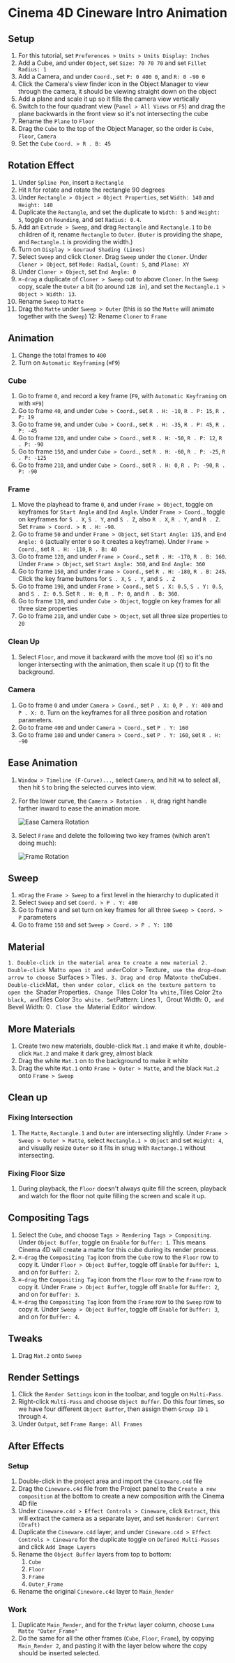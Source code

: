 # Cinema 4D Cineware Intro Animation

## Setup

1. For this tutorial, set `Preferences > Units > Units Display: Inches`
2. Add a Cube, and under `Object`, set `Size: 70 70 70` and set `Fillet Radius: 1`
3. Add a Camera, and under `Coord.`, set `P: 0 400 0`, and `R: 0 -90 0`
4. Click the Camera's view finder icon in the Object Manager to view through the camera, it should be viewing straight down on the object
5. Add a plane and scale it up so it fills the camera view vertically
6. Switch to the four quadrant view (`Panel > All Views` or `F5`) and drag the plane backwards in the front view so it's not intersecting the cube
7. Rename the `Plane` to `Floor`
8. Drag the `Cube` to the top of the Object Manager, so the order is `Cube`, `Floor`, `Camera`
9. Set the `Cube` `Coord. > R . B: 45`

## Rotation Effect

1. Under `Spline Pen`, insert a `Rectangle`
2. Hit `R` for rotate and rotate the rectangle 90 degrees
3. Under `Rectangle > Object > Object Properties`, set `Width: 140` and `Height: 140`
4. Duplicate the `Rectangle`, and set the duplicate to `Width: 5` and `Height: 5`, toggle on `Rounding`, and set `Radius: 0.4`.
5. Add an `Extrude > Sweep`, and drag `Rectangle` and `Rectangle.1` to be children of it, rename `Rectangle` to `Outer`. (`Outer` is providing the shape, and `Rectangle.1` is providing the width.)
6. Turn on `Display > Gouraud Shading (Lines)`
7. Select `Sweep` and click `Cloner`. Drag `Sweep` under the `Cloner`. Under `Cloner > Object`, set `Mode: Radial`, `Count: 5`, and `Plane: XY`
8. Under `Cloner > Object`, set `End Angle: 0`
9. `⌘-drag` a duplicate of `Cloner > Sweep` out to above `Cloner`. In the `Sweep` copy, scale the `Outer` a bit (to around `128 in`), and set the `Rectangle.1 > Object > Width: 13`.
10. Rename `Sweep` to `Matte`
11. Drag the `Matte` under `Sweep > Outer` (this is so the `Matte` will animate together with the `Sweep`)
12: Rename `Cloner` to `Frame`

## Animation

1. Change the total frames to `400`
2. Turn on `Automatic Keyframing` (`⌘F9`)

### Cube

1. Go to frame `0`, and record a key frame (`F9`, with `Automatic Keyframing` on with `⌘F9`)
2. Go to frame `40`, and under `Cube > Coord.`, set `R . H: -10`, `R . P: 15`, `R . P: 19`
3. Go to frame `90`, and under `Cube > Coord.`, set `R . H: -35`, `R . P: 45`, `R . P: -45`
4. Go to frame `120`, and under `Cube > Coord.`, set `R . H: -50`, `R . P: 12`, `R . P: -90`
5. Go to frame `150`, and under `Cube > Coord.`, set `R . H: -60`, `R . P: -25`, `R . P: -125`
6. Go to frame `210`, and under `Cube > Coord.`, set `R . H: 0`, `R . P: -90`, `R . P: -90`

### Frame

1. Move the playhead to frame `0`, and under `Frame > Object`, toggle on keyframes for `Start Angle` and `End Angle`. Under `Frame > Coord.`, toggle on keyframes for `S . X`, `S . Y`, and `S . Z`, also `R . X`, `R . Y`, and `R . Z`. Set `Frame > Coord. > R . H: -90`.
2. Go to frame `50` and under `Frame > Object`, set `Start Angle: 135`, and `End Angle: 0` (actually enter `0` so it creates a keyframe). Under `Frame > Coord.`, set `R . H: -110`, `R . B: 40`
3. Go to frame `120`, and under `Frame > Coord.`, set `R . H: -170`, `R . B: 160`. Under `Frame > Object`, set `Start Angle: 360`, and `End Angle: 360`
4. Go to frame `150`, and under `Frame > Coord.`, set `R . H: -180`, `R . B: 245`. Click the key frame buttons for `S . X`, `S . Y`, and `S . Z`
5. Go to frame `190`, and under `Frame > Coord.`, set `S . X: 0.5`, `S . Y: 0.5`, and `S . Z: 0.5`. Set `R . H: 0`, `R . P: 0`, and `R . B: 360`.
6. Go to frame `120`, and under `Cube > Object`, toggle on key frames for all three size properties
7. Go to frame `210`, and under `Cube > Object`, set all three size properties to `20`

### Clean Up

1. Select `Floor`, and move it backward with the move tool (`E`) so it's no longer intersecting with the animation, then scale it up (`T`) to fit the background.

### Camera

1. Go to frame `0` and under `Camera > Coord.`, set `P . X: 0`, `P . Y: 400` and `P . X: 0`. Turn on the keyframes for all three position and rotation parameters.
2. Go to frame `400` and under `Camera > Coord.`, set `P . Y: 160`
3. Go to frame `180` and under `Camera > Coord.`, set `P . Y: 160`, set `R . H: -90`

## Ease Animation

1. `Window > Timeline (F-Curve)...`, select `Camera`, and hit `⌘A` to select all, then hit `S` to bring the selected curves into view.
2. For the lower curve, the `Camera > Rotation . H`, drag right handle farther inward to ease the animation more.

    ![Ease Camera Rotation](assets/cineware-ease-camera-rotation.png)

3. Select `Frame` and delete the following two key frames (which aren't doing much):

    ![Frame Rotation](assets/cineware-frame-rotation.png)

## Sweep

1. `⌘Drag` the `Frame > Sweep` to a first level in the hierarchy to duplicated it
2. Select `Sweep` and set `Coord. > P . Y: 400`
3. Go to frame `0` and set turn on key frames for all three `Sweep > Coord. > P` parameters
4. Go to frame `150` and set `Sweep > Coord. > P . Y: 180`

## Material

`1. Double-click in the material area to create a new material
2. Double-click `Mat` to open it and under `Color > Texture`, use the drop-down arrow to choose `Surfaces > Tiles`.
3. Drag and drop `Mat` onto the `Cube`
4. Double-click `Mat`, then under color, click on the texture pattern to open the `Shader Properties`. Change `Tiles Color 1` to white, `Tiles Color 2` to black, and `Tiles Color 3` to white. Set `Pattern: Lines 1`, `Grout Width: 0`, and `Bevel Width: 0`. Close the `Material Editor` window.

## More Materials

1. Create two new materials, double-click `Mat.1` and make it white, double-click `Mat.2` and make it dark grey, almost black
2. Drag the white `Mat.1` on to the background to make it white
3. Drag the white `Mat.1` onto `Frame > Outer > Matte`, and the black `Mat.2` onto `Frame > Sweep`

## Clean up

### Fixing Intersection

1. The `Matte`, `Rectangle.1` and `Outer` are intersecting slightly. Under `Frame > Sweep > Outer > Matte`, select `Rectangle.1 > Object` and set `Height: 4`, and visually resize `Outer` so it fits in snug with `Rectange.1` without intersecting.

### Fixing Floor Size

1. During playback, the `Floor` doesn't always quite fill the screen, playback and watch for the floor not quite filling the screen and scale it up.

## Compositing Tags

1. Select the `Cube`, and choose `Tags > Rendering Tags > Compositing`. Under `Object Buffer`, toggle on `Enable` for `Buffer: 1`. This means Cinema 4D will create a matte for this cube during its render process.
2. `⌘-drag` the `Compositing Tag` icon from the `Cube` row to the `Floor` row to copy it. Under `Floor > Object Buffer`, toggle off `Enable` for `Buffer: 1`, and on for `Buffer: 2`.
3. `⌘-drag` the `Compositing Tag` icon from the `Floor` row to the `Frame` row to copy it. Under `Frame > Object Buffer`, toggle off `Enable` for `Buffer: 2`, and on for `Buffer: 3`.
4. `⌘-drag` the `Compositing Tag` icon from the `Frame` row to the `Sweep` row to copy it. Under `Sweep > Object Buffer`, toggle off `Enable` for `Buffer: 3`, and on for `Buffer: 4`.

## Tweaks

1. Drag `Mat.2` onto `Sweep`

## Render Settings

1. Click the `Render Settings` icon in the toolbar, and toggle on `Multi-Pass`.
2. Right-click `Multi-Pass` and choose `Object Buffer`. Do this four times, so we have four different `Object Buffer`, then assign them `Group ID` `1` through `4`.
3. Under `Output`, set `Frame Range: All Frames`

## After Effects

### Setup

1. Double-click in the project area and import the `Cineware.c4d` file
2. Drag the `Cineware.c4d` file from the Project panel to the `Create a new composition` at the bottom to create a new composition with the Cinema 4D file
3. Under `Cineware.c4d > Effect Controls > Cineware`, click `Extract`, this will extract the camera as a separate layer, and set `Renderer: Current (Draft)`
4. Duplicate the `Cineware.c4d` layer, and under `Cineware.c4d > Effect Controls > Cineware` for the duplicate toggle on `Defined Multi-Passes` and click `Add Image Layers`
5. Rename the `Object Buffer` layers from top to bottom:
    1. `Cube`
    2. `Floor`
    3. `Frame`
    4. `Outer_Frame`
6. Rename the original `Cineware.c4d` layer to `Main_Render`

### Work

1. Duplicate `Main_Render`, and for the `TrkMat` layer column, choose `Luma Matte "Outer_Frame"`
2. Do the same for all the other frames (`Cube`, `Floor`, `Frame`), by copying `Main_Render 2`, and pasting it with the layer below where the copy should be inserted selected.
